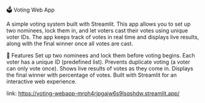 🗳️ Voting Web App

A simple voting system built with Streamlit. This app allows you to set up two nominees, lock them in, and let voters cast their votes using unique voter IDs. The app keeps track of votes in real time and displays live results, along with the final winner once all votes are cast.

🚀 Features
Set up two nominees and lock them before voting begins.
Each voter has a unique ID (predefined list).
Prevents duplicate voting (a voter can only vote once).
Shows live results of votes as they come in.
Displays the final winner with percentage of votes.
Built with Streamlit for an interactive web experience.

link: https://voting-webapp-mrph4rjpgajw6s9lsqshdw.streamlit.app/
